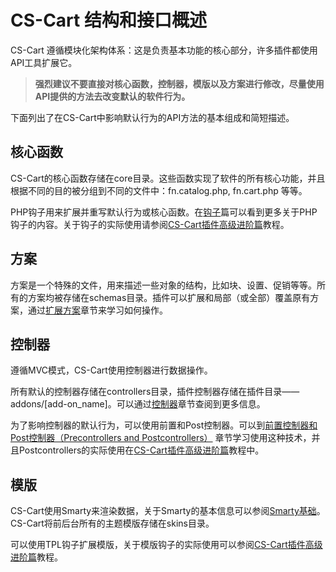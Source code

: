CS-Cart 结构和接口概述
===================================
CS-Cart 遵循模块化架构体系：这是负责基本功能的核心部分，许多插件都使用API工具扩展它。
> __强烈建议不要直接对核心函数，控制器，模版以及方案进行修改，尽量使用API提供的方法去改变默认的软件行为。__

下面列出了在CS-Cart中影响默认行为的API方法的基本组成和简短描述。

## 核心函数
CS-Cart的核心函数存储在core目录。这些函数实现了软件的所有核心功能，并且根据不同的目的被分组到不同的文件中：fn.catalog.php, fn.cart.php 等等。

PHP钩子用来扩展并重写默认行为或核心函数。在[钩子](http://github.com)篇可以看到更多关于PHP钩子的内容。关于钩子的实际使用请参阅[CS-Cart插件高级进阶篇](http://github.com)教程。

## 方案
方案是一个特殊的文件，用来描述一些对象的结构，比如块、设置、促销等等。所有的方案均被存储在schemas目录。插件可以扩展和局部（或全部）覆盖原有方案，通过[扩展方案](http://github.com)章节来学习如何操作。

## 控制器
遵循MVC模式，CS-Cart使用控制器进行数据操作。

所有默认的控制器存储在controllers目录，插件控制器存储在插件目录——addons/[add-on_name]。可以通过[控制器](https://github.com/jason-wong/documents_translate)章节查阅到更多信息。

为了影响控制器的默认行为，可以使用前置和Post控制器。可以到[前置控制器和Post控制器（Precontrollers and Postcontrollers）](https://github.com/jason-wong/documents_translate) 章节学习使用这种技术，并且Postcontrollers的实际使用在[CS-Cart插件高级进阶篇](http://github.com)教程中。

## 模版
CS-Cart使用Smarty来渲染数据，关于Smarty的基本信息可以参阅[Smarty基础](https://github.com/jason-wong/documents_translate)。CS-Cart将前后台所有的主题模版存储在skins目录。

可以使用TPL钩子扩展模版，关于模版钩子的实际使用可以参阅[CS-Cart插件高级进阶篇](http://github.com)教程。